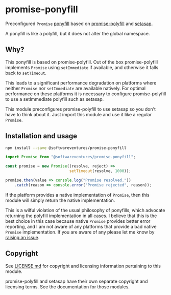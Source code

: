 # promise-ponyfill

Preconfigured `Promise` [ponyfill][1] based on [promise-polyfill][2] and
[setasap][3].

A ponyfill is like a polyfill, but it does not alter the global
namespace.


## Why?

This ponyfill is based on promise-polyfill. Out of the box
promise-polyfill implements `Promise` using `setImmediate` if
available, and otherwise it falls back to `setTimeout`.

This leads to a significant performance degradation on platforms where
neither `Promise` nor `setImmediate` are available natively. For optimal
performance on these platforms it is necessary to configure
promise-polyfill to use a setImmediate polyfill such as setasap.

This module preconfigures promise-polyfill to use setasap so you don't
have to think about it. Just import this module and use it like a
regular `Promise`.


## Installation and usage

```bash
npm install --save @softwareventures/promise-ponyfill
```

```typescript
import Promise from "@softwareventures/promise-ponyfill";

const promise = new Promise((resolve, reject) =>
                            setTimeout(resolve, 1000));

promise.then(value => console.log("Promise resolved."))
    .catch(reason => console.error("Promise rejected", reason));
```

If the platform provides a native implementation of `Promise`, then this
module will simply return the native implementation.

This is a wilful violation of the usual philosophy of ponyfills, which
advocate returning the polyfill implementation in all cases. I believe
that this is the best choice in this case because native `Promise`
provides better error reporting, and I am not aware of any platforms
that provide a bad native `Promise` implementation. If you are aware of
any please let me know by [raising an issue][4].


## Copyright

See [LICENSE.md](LICENSE.md) for copyright and licensing information
pertaining to this module.

promise-polyfill and setasap have their own separate copyright and
licensing terms. See the documentation for those modules.


  [1]: https://ponyfill.com/
  [2]: https://www.npmjs.com/package/promise-polyfill
  [3]: https://www.npmjs.com/package/setasap
  [4]: https://github.com/softwareventures/promise-ponyfill/issues